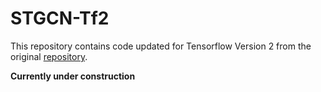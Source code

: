 # STGCN-Tf2

This repository contains code updated for Tensorflow Version 2 from the original [repository](https://github.com/VeritasYin/STGCN_IJCAI-18).

**Currently under construction**
